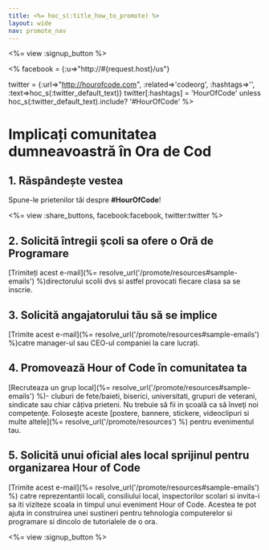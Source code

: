 ```yaml
---
title: <%= hoc_s(:title_how_to_promote) %>
layout: wide
nav: promote_nav
---
```

<%= view :signup_button %>

<% facebook = {:u=>"http://#{request.host}/us"}

twitter = {:url=>"http://hourofcode.com", :related=>'codeorg', :hashtags=>'', :text=>hoc_s(:twitter_default_text)} twitter[:hashtags] = 'HourOfCode' unless hoc_s(:twitter_default_text).include? '#HourOfCode' %>

# Implicați comunitatea dumneavoastră în Ora de Cod

## 1. Răspândește vestea

Spune-le prietenilor tăi despre **#HourOfCode**!

<%= view :share_buttons, facebook:facebook, twitter:twitter %>

## 2. Solicită întregii şcoli sa ofere o Oră de Programare

[Trimiteți acest e-mail](%= resolve_url('/promote/resources#sample-emails') %)directorului scolii dvs si astfel provocati fiecare clasa sa se inscrie.

## 3. Solicită angajatorului tău să se implice

[Trimite acest e-mail](%= resolve_url('/promote/resources#sample-emails') %)catre manager-ul sau CEO-ul companiei la care lucrați.

## 4. Promovează Hour of Code în comunitatea ta

[Recruteaza un grup local](%= resolve_url('/promote/resources#sample-emails') %)- cluburi de fete/baieti, biserici, universitati, grupuri de veterani, sindicate sau chiar câțiva prieteni. Nu trebuie să fii in şcoală ca să înveţi noi competenţe. Foloseşte aceste [postere, bannere, stickere, videoclipuri si multe altele](%= resolve_url('/promote/resources') %) pentru evenimentul tau.

## 5. Solicită unui oficial ales local sprijinul pentru organizarea Hour of Code

[Trimite acest e-mail](%= resolve_url('/promote/resources#sample-emails') %) catre reprezentantii locali, consiliului local, inspectorilor scolari si invita-i sa iti viziteze scoala in timpul unui eveniment Hour of Code. Acestea te pot ajuta in construirea unei sustineri pentru tehnologia computerelor si programare si dincolo de tutorialele de o ora.

<%= view :signup_button %>